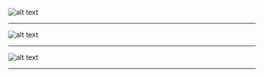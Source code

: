 ![alt text](utils/Breakout_Reward_93.gif?raw=true)

<hr/>

![alt text](utils/Pong_Reward_21.gif?raw=true)

<hr/>

![alt text](utils/Riverraid_2.gif?raw=true)

<hr/>
